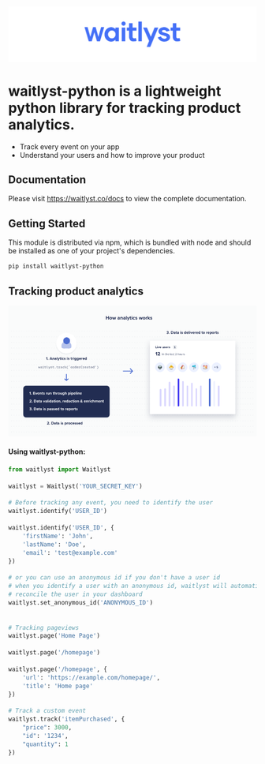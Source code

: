 ![Logo](./documentation/assets/waitlyst-github.png)

# waitlyst-python is a lightweight python library for tracking product analytics.

- Track every event on your app
- Understand your users and how to improve your product

## Documentation
Please visit https://waitlyst.co/docs to view the complete documentation.

## Getting Started
This module is distributed via npm, which is bundled with node and should be installed as one of your project's dependencies.

```sh
pip install waitlyst-python
```

## Tracking product analytics
![Logo](./documentation/assets/github-analytics.png)

#### Using waitlyst-python:

```python
from waitlyst import Waitlyst

waitlyst = Waitlyst('YOUR_SECRET_KEY')

# Before tracking any event, you need to identify the user
waitlyst.identify('USER_ID')

waitlyst.identify('USER_ID', {
    'firstName': 'John',
    'lastName': 'Doe',
    'email': 'test@example.com'
})

# or you can use an anonymous id if you don't have a user id
# when you identify a user with an anonymous id, waitlyst will automatically
# reconcile the user in your dashboard
waitlyst.set_anonymous_id('ANONYMOUS_ID')


# Tracking pageviews
waitlyst.page('Home Page')

waitlyst.page('/homepage')

waitlyst.page('/homepage', {
    'url': 'https://example.com/homepage/',
    'title': 'Home page'
})

# Track a custom event
waitlyst.track('itemPurchased', {
    "price": 3000,
    "id": '1234',
    "quantity": 1 
})
```